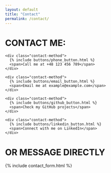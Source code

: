 ```yaml
---
layout: default
title: "Contact"
permalink: /contact/
---
```


<div class="contact-page">
  <div class="contact-info">
    <h1>CONTACT ME:</h1>

    <div class="contact-method">
      {% include buttons/phone_button.html %}
      <span>Call me at +48 123 456 789</span>
    </div>

    <div class="contact-method">
      {% include buttons/email_button.html %}
      <span>Email me at example@example.com</span>
    </div>

    <div class="contact-method">
      {% include buttons/github_button.html %}
      <span>Check my GitHub projects</span>
    </div>

    <div class="contact-method">
      {% include buttons/linkedin_button.html %}
      <span>Connect with me on LinkedIn</span>
    </div>
  </div>

  <div class="contact-form-column">
    <h1>OR MESSAGE DIRECTLY</h1>
    {% include contact_form.html %}
  </div>
</div>